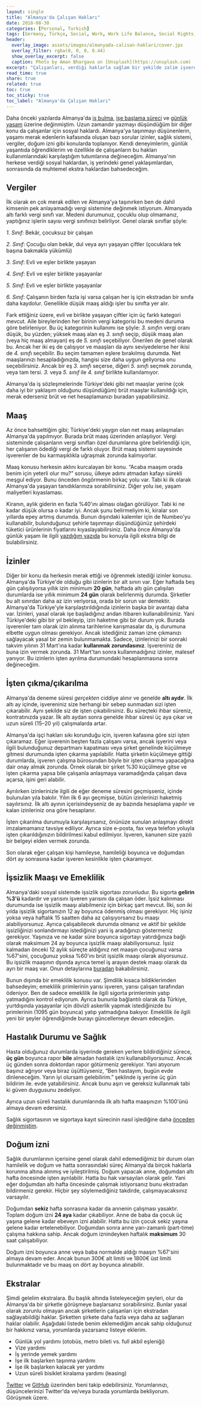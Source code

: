 ```yaml
---
layout: single
title: "Almanya'da Çalışan Hakları"
date: 2018-08-30
categories: [Personal, Turkish]
tags: [Germany, Türkçe, Social, Work, Work Life Balance, Social Rights, Work Rights]
header:
  overlay_image: assets/images/almanyada-calisan-haklari/cover.jpx
  overlay_filter: rgba(0, 0, 0, 0.44)
  show_overlay_excerpt: false
  caption: Photo by Aman Bhargava on [Unsplash](https://unsplash.com)
excerpt: "Çalışanları, verdiği haklarla sağlam bir şekilde zalim işverenlerden koruyan Almanya bu alanda örnek uygulamalara sahip. Peki Almanya'da çalışan hakları nelerdir?"
read_time: true
share: true
related: true
toc: true
toc_sticky: true
toc_label: "Almanya'da Çalışan Hakları"
---
```


Daha önceki yazılarda Almanya'da [iş bulma](/bir-sektorel-profesyonel-icin-almanyada-is-arama-ve-mulakat-surecleri/), [işe başlama süreci](/bir-kalifiye-eleman-almanyada-nasil-calismaya-baslar/) ve [günlük yaşam](/almanyada-gunluk-yasamin-merak-edilenleri/) üzerine değinmiştim. Uzun zamandır yazmayı düşündüğüm bir diğer konu da çalışanlar için sosyal haklardı. Almanya'ya taşınmayı düşünenlerin, yaşamı merak edenlerin kafasında oluşan bazı sorular izinler, sağlık sistemi, vergiler, doğum izni gibi konularda toplanıyor. Kendi deneyimlerim, günlük yaşantıda öğrendiklerim ve özellikle de çalışanların bu hakları kullanımlarındaki karşılaştığım tutumlarına değineceğim. Almanya'nın herkese verdiği sosyal haklardan, iş yerindeki genel yaklaşımlardan, sonrasında da muhtemel ekstra haklardan bahsedeceğim.

## Vergiler

İlk olarak en çok merak edilen ve Almanya'ya taşınırken ben de dahil kimsenin pek anlayamadığı vergi sistemine değinmek istiyorum. Almanyada altı farklı vergi sınıfı var. Medeni durumunuz, çocuklu olup olmamanız, yaptığınız işlerin sayısı vergi sınıfınızı belirliyor. Genel olarak sınıflar şöyle:

*1. Sınıf*: Bekâr, çocuksuz bir çalışan

*2. Sınıf*: Çocuğu olan bekâr, dul veya ayrı yaşayan çiftler (çocuklara tek başına bakmakla yükümlü)

*3. Sınıf*: Evli ve eşler birlikte yaşayan

*4. Sınıf*: Evli ve eşler birlikte yaşayanlar

*5. Sınıf*: Evli ve eşler birlikte yaşayanlar

*6. Sınıf*: Çalışanın birden fazla işi varsa çalışan her iş için ekstradan bir sınıfa daha kaydolur. Genellikle düşük maaş aldığı işler bu sınıfta yer alır.

Fark ettiğiniz üzere, evli ve birlikte yaşayan çiftler için üç farklı kategori mevcut. Aile bireylerinden her birinin vergi kategorisi bu medeni duruma göre belirleniyor. Bu üç kategorinin kullanımı ise şöyle: *3. sınıf*ın vergi oranı düşük, bu yüzden; yüksek maaş alan eş *3. sınıf*ı seçip, düşük maaş alan (veya hiç maaş almayan) eş de *5. sınıf*ı seçebiliyor. Önerilen de genel olarak bu. Ancak her iki eş de çalışıyor ve maaşları da aynı seviyedelerse her ikisi de *4. sınıf*ı seçebilir. Bu seçim tamamen eşlere bırakılmış durumda. Net maaşlarınızı hesapladığınızda, hangisi size daha uygun geliyorsa onu seçebilirsiniz. Ancak bir eş *3. sınıf*ı seçerse, diğeri *5. sınıf*ı seçmek zorunda, veya tam tersi. *3.* veya *5. sınıf* ile *4. sınıf* birlikte kullanılamıyor.

Almanya'da iş sözleşmelerinde Türkiye'deki gibi net maaşlar yerine (çok daha iyi bir yaklaşım olduğunu düşündüğüm) brüt maaşlar kullanıldığı için, merak ederseniz brüt ve net hesaplamanızı buradan yapabilirsiniz.

## Maaş

Az önce bahsettiğim gibi; Türkiye'deki yaygın olan net maaş anlaşmaları Almanya'da yapılmıyor. Burada brüt maaş üzerinden anlaşılıyor. Vergi sisteminde çalışanların vergi sınıfları özel durumlarına göre belirlendiği için, her çalışanın ödediği vergi de farklı oluyor. Brüt maaş sistemi sayesinde işverenler de bu karmaşıklıkla uğraşmak zorunda kalmıyorlar.

Maaş konusu herkesin aklını kurcalayan bir konu. “Acaba maaşım orada benim için yeterli olur mu?” sorusu, ülkeye adımı atmadan kafayı sürekli meşgul ediyor. Bunu önceden öngörmenin birkaç yolu var. Tabi ki ilk olarak Almanya'da yaşayan tanıdıklarınıza sorabilirsiniz. Diğer yolu ise, yaşam maliyetleri kıyaslaması.

Kiranın, aylık giderin en fazla %40'ını alması olağan görülüyor. Tabi ki ne kadar düşük olursa o kadar iyi. Ancak şunu belirmeliyim ki, kiralar son yıllarda epey artmış durumda. Bunun dışındaki kalemler için de Numbeo'yu kullanabilir, bulunduğunuz şehirle taşınmayı düşündüğünüz şehirdeki tüketici ürünlerinin fiyatlarını kıyaslayabilirsiniz. Daha önce Almanya'da günlük yaşam ile ilgili [yazdığım yazıda](/almanyada-gunluk-yasamin-merak-edilenleri) bu konuyla ilgili ekstra bilgi de bulabilirsiniz.

## İzinler

Diğer bir konu da herkesin merak ettiği ve öğrenmek istediği izinler konusu. Almanya'da Türkiye'de olduğu gibi izinlerin bir alt sınırı var. Eğer haftada beş gün çalışılıyorsa yıllık izin minimum **20 gün**, haftada altı gün çalışılan durumlarda ise yıllık minimum **24 gün** olarak belirlenmiş durumda. Şirketler bu alt sınırdan daha az izin veriyorsa, orada bir sorun var demektir. Almanya'da Türkiye'yle karşılaştırıldığında izinlerin başka bir avantajı daha var. İzinleri, yasal olarak işe başladığınız andan itibaren kullanabilirsiniz. Yani Türkiye'deki gibi bir yıl bekleyip, izin haketme gibi bir durum yok. Burada işverenler tam olarak izin alınma tarihlerine karışmasalar da, iş durumuna elbette uygun olması gerekiyor. Ancak istediğiniz zaman izne çıkmanızı sağlayacak yasal bir zemin bulunmamakta. Sadece, izinlerinizi bir sonraki takvim yılının 31 Mart'ına kadar **kullanmak zorundasınız**. İşvereniniz de buna izin vermek zorunda. 31 Mart'tan sonra kullanmadığınız izinler, malesef yanıyor. Bu izinlerin işten ayrılma durumundaki hesaplanmasına sonra değineceğim.

## İşten çıkma/çıkarılma

Almanya'da deneme süresi *gerçekten* ciddiye alınır ve genelde **altı aydır**. İlk altı ay içinde, işvereniniz size herhangi bir sebep sunmadan sizi işten çıkarabilir. Aynı şekilde siz de işten çıkabilirsiniz. Bu süreçteki ihbar süreniz, kontratınızda yazar. İlk altı aydan sonra genelde ihbar süresi üç aya çıkar ve uzun süreli (15–20 yıl) çalışmalarda artar.

Almanya'da işçi hakları sıkı korunduğu için, işveren kafasına göre sizi işten çıkaramaz. Eğer işverenin beşten fazla çalışanı varsa, ancak işyerini veya ilgili bulunduğunuz departmanı kapatması veya şirket genelinde küçülmeye gitmesi durumunda işten çıkarma yapılabilir. Hatta şirketin küçülmeye gittiği durumlarda, işveren çalışma bürosundan böyle bir işten çıkarma yapacağına dair onay almak zorunda. Örnek olarak bir şirket %30 küçülmeye gitse ve işten çıkarma yapsa bile çalışanla anlaşmaya varamadığında çalışan dava açarsa, işini geri alabilir.

Ayrılırken izinlerinizle ilgili de eğer deneme süresini geçmişseniz, içinde bulunulan yıla bakılır. Yılın ilk 6 ayı geçmişse, bütün izinlerinizi haketmiş sayılırsınız. İlk altı ayının içerisindeyseniz de ay bazında hesaplama yapılır ve kalan izinleriniz ona göre hesaplanır.

İşten çıkarılma durumuyla karşılaşırsanız, önünüze sunulan anlaşmayı direkt imzalamamanız tavsiye ediliyor. Ayrıca size e-posta, fax veya telefon yoluyla işten çıkarıldığınızın bildirilmesi kabul edilmiyor. İşveren, kanunen size yazılı bir belgeyi elden vermek zorunda.

Son olarak eğer çalışan kişi hamileyse, hamileliği boyunca ve doğumdan dört ay sonrasına kadar işveren kesinlikle işten çıkaramıyor.

## İşsizlik Maaşı ve Emeklilik

Almanya'daki sosyal sistemde işsizlik sigortası zorunludur. Bu sigorta **gelirin %3'ü** kadardır ve yarısını işveren yarısını da çalışan öder. İşsiz kalınması durumunda ise işsizlik maaşı alabilmeniz için birkaç şart mevcut. İlki, son iki yılda işsizlik sigortanızın 12 ay boyunca ödenmiş olması gerekiyor. Hiç işiniz yoksa veya haftalık 15 saatten daha az çalışıyorsanız bu maaşı alabiliyorsunuz. Ayrıca çalışabilecek durumda olmanız ve aktif bir şekilde işsizliğinizi sonlandırmayı istediğinizi yani iş aradığınızı göstermeniz gerekiyor. Yaşınıza ve ne kadar süre boyunca sigortayı yatırdığınıza bağlı olarak maksimum 24 ay boyunca işsizlik maaşı alabiliyorsunuz. İşsiz kalmadan önceki 12 aylık süreçte aldığınız net maaşın çocuğunuz varsa %67'sini, çocuğunuz yoksa %60'ını brüt işsizlik maaşı olarak alıyorsunuz. Bu işsizlik maaşının dşıında ayrıca temel iş arayan destek maaşı olarak da ayrı bir maaş var. Onun detaylarına [buradan](https://www3.arbeitsagentur.de/web/content/EN/Benefits/UnemploymentBenefitII/Detail/index.htm?dfContentId=L6019022DSTBAI485759) bakabilirsiniz.

Bunun dışında bir emeklilik konusu var. Şimdilik kısaca bildiklerimden bahsedeyim; emeklilik primlerinin yarısı işveren, yarısı çalışan tarafından ödeniyor. Ben de sadece emeklilik ile ilgili sigorta primlerimin yatıp yatmadığını kontrol ediyorum. Ayrıca bununla bağlantılı olarak da Türkiye, yurtdışında yaşayanlar için dövizli askerlik yapmak istediğinizde bu primlerinin (1095 gün boyunca) yatıp yatmadığına bakıyor. Emeklilik ile ilgili yeni bir şeyler öğrendiğimde burayı güncellemeye devam edeceğim.

## Hastalık Durumu ve Sağlık

Hasta olduğunuz durumlarda işyerinde gereken yerlere bildirdiğiniz sürece, **üç gün** boyunca rapor **bile** almadan hastalık izni kullanabiliyorsunuz. Ancak üç günden sonra doktordan rapor götürmeniz gerekiyor. Yani atıyorum başınız ağrıyor veya biraz üşüttüyseniz, “Ben hastayım, bugün evde dinleneceğim. Yarın iyi olursam gelebilirim.” şeklinde iş yerine üç gün bildirim ile. evde yatabilirsiniz. Ancak bunu aşırı ve gereksiz kullanmak tabi ki güven duygusunu zedeliyor.

Ayrıca uzun süreli hastalık durumlarında ilk altı hafta maaşınızın %100'ünü almaya devam edersiniz.

Sağlık sigortasının ve sigortaya kayıt sürecinin nasıl işlediğine daha [önceden değinmiştim](/bir-kalifiye-eleman-almanyada-nasil-calismaya-baslar).

## Doğum izni

Sağlık durumlarının içerisine genel olarak dahil edemediğimiz bir durum olan hamilelik ve doğum ve hatta sonrasındaki süreç Almanya'da birçok haklarla korunma altına alınmış ve iyileştirilmiş. Doğum yapacak anne, doğumdan altı hafta öncesinde işten ayrılabilir. Hatta bu hak varsayılan olarak gelir. Yani eğer doğumdan altı hafta öncesinde çalışmak istiyorsanız bunu ekstradan bildirmeniz gerekir. Hiçbir şey söylemediğiniz takdirde, çalışmayacaksınız varsayılır.

Doğumdan **sekiz** hafta sonrasına kadar da annenin çalışması yasaktır. Toplam doğum izni **24 aya** kadar çıkabiliyor. Anne de baba da çocuk üç yaşına gelene kadar ebeveyn izni alabilir. Hatta bu izin çocuk sekiz yaşına gelene kadar ertelenebiliyor. Doğumdan sonra anne yarı-zamanlı (part-time) çalışma hakkına sahip. Ancak doğum iznindeyken haftalık **maksimum** 30 saat çalışabiliyor.

Doğum izni boyunca anne veya baba normalde aldığı maaşın %67'sini almaya devam eder. Ancak bunun 300€ alt limiti ve 1800€ üst limiti bulunmaktadır ve bu maaş on dört ay boyunca alınabilir.

## Ekstralar

Şimdi gelelim ekstralara. Bu başlık altında listeleyeceğim şeyleri, olur da Almanya'da bir şirketle görüşmeye başlarsanız sorabilirsiniz. Bunlar yasal olarak zorunlu olmayan ancak şirketlerin çalışanları için ekstradan sağlayabildiği haklar. Şirketten şirkete daha fazla veya daha az sağlanan haklar olabilir. Aşağıdaki listede benim eklemediğim ancak sahip olduğunuz bir hakkınız varsa, yorumlarda yazarsanız listeye eklerim.

* Günlük yol yardımı (otobüs, metro bileti vs. full akbil eşleniği)
* Vize yardımı
* İş yerinde yemek yardımı
* İşe ilk başlarken taşınma yardımı
* İşe ilk başlarken kalacak yer yardımı
* Uzun süreli bisiklet kiralama yardımı (leasing)

[Twitter](https://twitter.com/candostdagdevrn) ve [GitHub](https://github.com/candostdagdeviren) üzerinden beni takip edebilirsiniz. Yorumlarınızı, düşüncelerinizi Twitter'da ve/veya burada yorumlarda bekliyorum. Görüşmek üzere.

